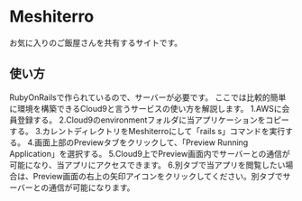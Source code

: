 # Meshiterro
お気に入りのご飯屋さんを共有するサイトです。

## 使い方
RubyOnRailsで作られているので、サーバーが必要です。
ここでは比較的簡単に環境を構築できるCloud9と言うサービスの使い方を解説します。
1.AWSに会員登録する。
2.Cloud9のenvironmentフォルダに当アプリケーションをコピーする。
3.カレントディレクトリをMeshiterroにして「rails s」コマンドを実行する。
4.画面上部のPreviewタブをクリックして、「Preview Running Application」を選択する。
5.Cloud9上でPreview画面内でサーバーとの通信が可能になり、当アプリにアクセスできます。
6.別タブで当アプリを閲覧したい場合は、Preview画面の右上の矢印アイコンをクリックしてください。別タブでサーバーとの通信が可能になります。